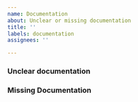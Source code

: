 ```yaml
---
name: Documentation
about: Unclear or missing documentation
title: ''
labels: documentation
assignees: ''

---
```


### Unclear documentation

<!-- Explain what is unclear. Please include the URL and section which is unclear. -->

### Missing Documentation

<!-- Explain what is missing. -->
